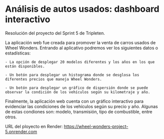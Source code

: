 # Análisis de autos usados: dashboard interactivo
Resolución del proyecto del Sprint 5 de Tripleten.

La aplicación web fue creada para promover la venta de carros usados de Wheel Wonders. Entrando al aplicativo podremos ver los siguientes datos o estadísticas:

    - La opción de desplegar 20 modelos diferentes y los años en los que están disponibles. 

    - Un botón para desplegar un histograma donde se desglosa los diferentes precios que maneja Wheel Wonders.

    - Un botón para desplegar un gráfico de dispersión donde se puede observar la condición de los vehículos según su kilometraje y año.


Finalmente, la aplicación web cuenta con un gráfico interactivo para evidenciar las condiciones de los vehículos según su precio y año. Algunas de estas condiones son: modelo, transmisión, tipo de combustible, entre otros. 

URL del ployecto en Render: https://wheel-wonders-project-5.onrender.com
